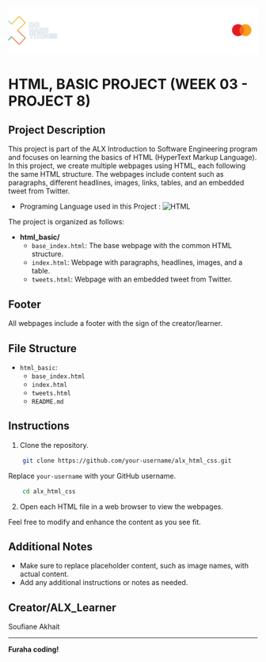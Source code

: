 <p align="center">
  <img src="html_advanced/media/readme_banner.png" alt="ALX Logo" hieght="200"/>
</p>

# HTML, BASIC PROJECT (WEEK 03 - PROJECT 8)

## Project Description

This project is part of the ALX Introduction to Software Engineering program and focuses on learning the basics of HTML (HyperText Markup Language). In this project, we create multiple webpages using HTML, each following the same HTML structure. The webpages include content such as paragraphs, different headlines, images, links, tables, and an embedded tweet from Twitter.

- Programing Language used in this Project : 
![HTML](https://img.shields.io/badge/HTML-5-orange)



The project is organized as follows:

- **html_basic/**
  - `base_index.html`: The base webpage with the common HTML structure.
  - `index.html`: Webpage with paragraphs, headlines, images, and a table.
  - `tweets.html`: Webpage with an embedded tweet from Twitter.

## Footer

All webpages include a footer with the sign of the creator/learner.

## File Structure

- `html_basic`:
    - `base_index.html`
    - `index.html`
    - `tweets.html`
    - `README.md`

## Instructions

1. Clone the repository.

```bash
    git clone https://github.com/your-username/alx_html_css.git
```

Replace `your-username` with your GitHub username.


```bash
    cd alx_html_css
```

2. Open each HTML file in a web browser to view the webpages.

Feel free to modify and enhance the content as you see fit.

## Additional Notes

- Make sure to replace placeholder content, such as image names, with actual content.
- Add any additional instructions or notes as needed.

## Creator/ALX_Learner

Soufiane Akhait

---

**Furaha coding!**



